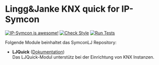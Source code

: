 # Lingg&Janke KNX quick for IP-Symcon

[![IP-Symcon is awesome!](https://img.shields.io/badge/IP--Symcon-6.0-blue.svg)](https://www.symcon.de)
[![Check Style](https://github.com/symcon/symconLJ/workflows/Check%20Style/badge.svg)](https://github.com/symcon/LJQuick/actions)
[![Run Tests](https://github.com/symcon/symconLJ/workflows/Run%20Tests/badge.svg)](https://github.com/symcon/LJQuick/actions)

Folgende Module beinhaltet das SymconLJ Repository:

- __LJQuick__ ([Dokumentation](LJQuick))  
    Das LJQuick-Modul unterstütz bei der Einrichtung von KNX Instanzen.

